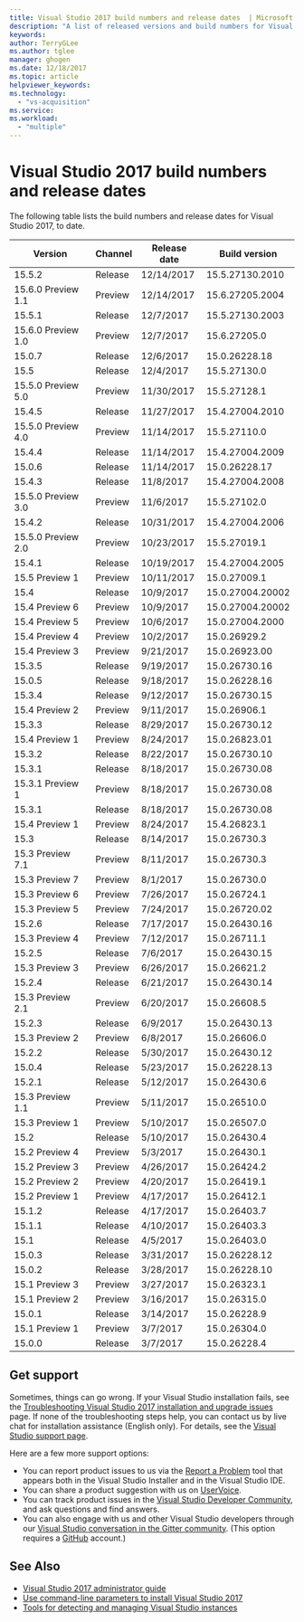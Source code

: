 ```yaml
---
title: Visual Studio 2017 build numbers and release dates  | Microsoft Docs
description: "A list of released versions and build numbers for Visual Studio 2017, to date."
keywords: 
author: TerryGLee
ms.author: tglee
manager: ghogen
ms.date: 12/18/2017
ms.topic: article
helpviewer_keywords: 
ms.technology: 
  - "vs-acquisition"
ms.service: 
ms.workload: 
  - "multiple"
---
```


# Visual Studio 2017 build numbers and release dates
The following table lists the build numbers and release dates for Visual Studio 2017, to date.

| **Version**| **Channel** | **Release date** | **Build version** |
| ---------------------- | ----------- | ---------------- | ----------------- |
| 15.5.2 | Release | 12/14/2017 | 15.5.27130.2010 |
| 15.6.0 Preview 1.1 | Preview | 12/14/2017 | 15.6.27205.2004 |
| 15.5.1 | Release | 12/7/2017 | 15.5.27130.2003 |
| 15.6.0 Preview 1.0 | Preview | 12/7/2017 | 15.6.27205.0 |
| 15.0.7 | Release | 12/6/2017 | 15.0.26228.18 |
| 15.5 | Release | 12/4/2017 | 15.5.27130.0 |
| 15.5.0 Preview 5.0 | Preview | 11/30/2017 | 15.5.27128.1 |
| 15.4.5 | Release | 11/27/2017 | 15.4.27004.2010 |
| 15.5.0 Preview 4.0 | Preview | 11/14/2017 | 15.5.27110.0 |
| 15.4.4 | Release | 11/14/2017 | 15.4.27004.2009 |
| 15.0.6 | Release | 11/14/2017 | 15.0.26228.17 |
| 15.4.3 | Release | 11/8/2017 | 15.4.27004.2008 |
| 15.5.0 Preview 3.0 | Preview | 11/6/2017 | 15.5.27102.0 |
| 15.4.2 | Release | 10/31/2017 | 15.4.27004.2006 |
| 15.5.0 Preview 2.0 | Preview | 10/23/2017 | 15.5.27019.1 |
| 15.4.1 | Release | 10/19/2017 | 15.4.27004.2005 |
| 15.5 Preview 1 | Preview | 10/11/2017 | 15.0.27009.1 |
| 15.4 | Release | 10/9/2017 | 15.0.27004.20002 |
| 15.4 Preview 6 | Preview | 10/9/2017| 15.0.27004.20002 |
| 15.4 Preview 5 | Preview | 10/6/2017 | 15.0.27004.2000 |
| 15.4 Preview 4 | Preview | 10/2/2017 | 15.0.26929.2 |
| 15.4 Preview 3 | Preview | 9/21/2017 | 15.0.26923.00 |
| 15.3.5 | Release | 9/19/2017 | 15.0.26730.16 |
| 15.0.5 | Release | 9/18/2017 | 15.0.26228.16 |
| 15.3.4 | Release | 9/12/2017 | 15.0.26730.15 |
| 15.4 Preview 2 | Preview | 9/11/2017 | 15.0.26906.1 |
| 15.3.3| Release | 8/29/2017 | 15.0.26730.12 |
| 15.4 Preview 1 | Preview | 8/24/2017 | 15.0.26823.01 |
| 15.3.2 | Release | 8/22/2017 | 15.0.26730.10 |
| 15.3.1 | Release | 8/18/2017 | 15.0.26730.08 |
| 15.3.1 Preview 1 | Preview | 8/18/2017 | 15.0.26730.08 |
| 15.3.1  | Release | 8/18/2017 | 15.0.26730.08 |
| 15.4 Preview 1 | Preview | 8/24/2017 | 15.4.26823.1 |
| 15.3 | Release | 8/14/2017 | 15.0.26730.3 |
| 15.3 Preview 7.1 | Preview | 8/11/2017 | 15.0.26730.3 |
| 15.3 Preview 7 | Preview | 8/1/2017 | 15.0.26730.0 |
| 15.3 Preview 6 | Preview | 7/26/2017 | 15.0.26724.1 |
| 15.3 Preview 5 | Preview | 7/24/2017 | 15.0.26720.02 |
| 15.2.6  | Release | 7/17/2017 | 15.0.26430.16 |
| 15.3 Preview 4 | Preview | 7/12/2017 | 15.0.26711.1 |
| 15.2.5  | Release | 7/6/2017 | 15.0.26430.15 |
| 15.3 Preview 3 | Preview | 6/26/2017 | 15.0.26621.2 |
| 15.2.4  | Release | 6/21/2017 | 15.0.26430.14 |
| 15.3 Preview 2.1 | Preview | 6/20/2017 | 15.0.26608.5 |
| 15.2.3  | Release | 6/9/2017 | 15.0.26430.13 |
| 15.3 Preview 2 | Preview | 6/8/2017 | 15.0.26606.0 |
| 15.2.2  | Release | 5/30/2017 | 15.0.26430.12 |
| 15.0.4  | Release | 5/23/2017 | 15.0.26228.13 |
| 15.2.1  | Release | 5/12/2017 | 15.0.26430.6 |
| 15.3 Preview 1.1 | Preview | 5/11/2017 | 15.0.26510.0 |
| 15.3 Preview 1 | Preview | 5/10/2017 | 15.0.26507.0 |
| 15.2 | Release | 5/10/2017 | 15.0.26430.4 |
| 15.2 Preview 4 | Preview | 5/3/2017 | 15.0.26430.1 |
| 15.2 Preview 3 | Preview| 4/26/2017 | 15.0.26424.2 |
| 15.2 Preview 2 | Preview | 4/20/2017 | 15.0.26419.1 |
| 15.2 Preview 1 | Preview | 4/17/2017 | 15.0.26412.1 |
| 15.1.2  | Release | 4/17/2017 | 15.0.26403.7 |
| 15.1.1 | Release | 4/10/2017 | 15.0.26403.3 |
| 15.1 | Release | 4/5/2017 | 15.0.26403.0 |
| 15.0.3  | Release | 3/31/2017 | 15.0.26228.12 |
| 15.0.2 | Release | 3/28/2017 | 15.0.26228.10 |
| 15.1 Preview 3 | Preview | 3/27/2017 | 15.0.26323.1 |
| 15.1 Preview 2 | Preview | 3/16/2017 | 15.0.26315.0 |
| 15.0.1  | Release | 3/14/2017 | 15.0.26228.9 |
| 15.1 Preview 1 | Preview | 3/7/2017 | 15.0.26304.0 |
| 15.0.0 | Release | 3/7/2017 | 15.0.26228.4 |

## Get support
Sometimes, things can go wrong. If your Visual Studio installation fails, see the [Troubleshooting Visual Studio 2017 installation and upgrade issues](troubleshooting-installation-issues.md) page. If none of the troubleshooting steps help, you can contact us by live chat for installation assistance (English only). For details, see the [Visual Studio support page](https://www.visualstudio.com/vs/support/#talktous).

Here are a few more support options:
* You can report product issues to us via the [Report a Problem](../ide/how-to-report-a-problem-with-visual-studio-2017.md) tool that appears both in the Visual Studio Installer and in the Visual Studio IDE.
* You can share a product suggestion with us on [UserVoice](https://visualstudio.uservoice.com/forums/121579).
* You can track product issues in the [Visual Studio Developer Community](https://developercommunity.visualstudio.com/), and ask questions and find answers.
* You can also engage with us and other Visual Studio developers through our [Visual Studio conversation in the Gitter community](https://gitter.im/Microsoft/VisualStudio).  (This option requires a [GitHub](https://github.com/) account.)

## See Also
* [Visual Studio 2017 administrator guide](visual-studio-administrator-guide.md)
* [Use command-line parameters to install Visual Studio 2017](use-command-line-parameters-to-install-visual-studio.md)
* [Tools for detecting and managing Visual Studio instances](tools-for-managing-visual-studio-instances.md)
